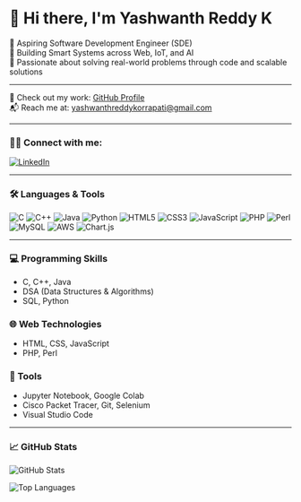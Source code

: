 <h1>👋 Hi there, I'm Yashwanth Reddy K</h1>

<p>
 🎯 Aspiring Software Development Engineer (SDE) <br>  
🔧 Building Smart Systems across Web, IoT, and AI <br>
🚀 Passionate about solving real-world problems through code and scalable solutions <br>
</p>

<hr>

<p>
  📂 Check out my work:
  <a href="https://github.com/Yashwanthreddy4" target="_blank">GitHub Profile</a><br>
  📬 Reach me at:
  <a href="mailto:yashwanthreddykorrapati@gmail.com">yashwanthreddykorrapati@gmail.com</a>
</p>

<hr>

<h3>🧑‍💻 Connect with me:</h3>
<p>
  <a href="https://linkedin.com/in/[https://www.linkedin.com/in/yashwanth-reddy-724965224/]" target="_blank">
    <img src="https://img.shields.io/badge/LinkedIn-0077B5?style=flat&logo=linkedin&logoColor=white" alt="LinkedIn">
  </a>
</p>

<hr>

<h3>🛠️ Languages & Tools</h3>
<p>
  <img src="https://img.shields.io/badge/C-00599C?style=flat&logo=c&logoColor=white" alt="C">
  <img src="https://img.shields.io/badge/C++-00599C?style=flat&logo=c%2B%2B&logoColor=white" alt="C++">
  <img src="https://img.shields.io/badge/Java-ED8B00?style=flat&logo=java&logoColor=white" alt="Java">
  <img src="https://img.shields.io/badge/Python-3776AB?style=flat&logo=python&logoColor=white" alt="Python">
  <img src="https://img.shields.io/badge/HTML5-E34F26?style=flat&logo=html5&logoColor=white" alt="HTML5">
  <img src="https://img.shields.io/badge/CSS3-1572B6?style=flat&logo=css3&logoColor=white" alt="CSS3">
  <img src="https://img.shields.io/badge/JavaScript-F7DF1E?style=flat&logo=javascript&logoColor=black" alt="JavaScript">
  <img src="https://img.shields.io/badge/PHP-777BB4?style=flat&logo=php&logoColor=white" alt="PHP">
  <img src="https://img.shields.io/badge/Perl-39457E?style=flat&logo=perl&logoColor=white" alt="Perl">
  <img src="https://img.shields.io/badge/MySQL-4479A1?style=flat&logo=mysql&logoColor=white" alt="MySQL">
  <img src="https://img.shields.io/badge/AWS-232F3E?style=flat&logo=amazon-aws&logoColor=white" alt="AWS">
  <img src="https://img.shields.io/badge/Chart.js-F5788D?style=flat&logo=chartdotjs&logoColor=white" alt="Chart.js">
</p>

<hr>

<h3>💻 Programming Skills</h3>
<ul>
  <li>C, C++, Java</li>
  <li>DSA (Data Structures & Algorithms)</li>
  <li>SQL, Python</li>
</ul>

<h3>🌐 Web Technologies</h3>
<ul>
  <li>HTML, CSS, JavaScript</li>
  <li>PHP, Perl</li>
</ul>

<h3>🧰 Tools</h3>
<ul>
  <li>Jupyter Notebook, Google Colab</li>
  <li>Cisco Packet Tracer, Git, Selenium</li>
  <li>Visual Studio Code</li>
</ul>

<hr>

<h3>📈 GitHub Stats</h3>

<p>
  <img src="https://github-readme-stats.vercel.app/api?username=Yashwanthreddy4&show_icons=true&theme=tokyonight" alt="GitHub Stats">
</p>

<p>
  <img src="https://github-readme-stats.vercel.app/api/top-langs/?username=Yashwanthreddy4&layout=compact&theme=tokyonight" alt="Top Languages">
</p>


